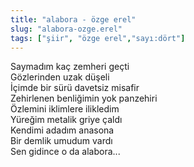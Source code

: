 ```yaml
---
title: "alabora - özge erel"
slug: "alabora-ozge.erel"
tags: ["şiir", "özge erel","sayı:dört"]
---
```

Saymadım kaç zemheri geçti  
Gözlerinden uzak düşeli\
İçimde bir sürü davetsiz misafir\
Zehirlenen benliğimin yok panzehiri\
Özlemini iklimlere ilikledim\
Yüreğim metalik griye çaldı\
Kendimi adadım anasona\
Bir demlik umudum vardı\
Sen gidince o da alabora...

